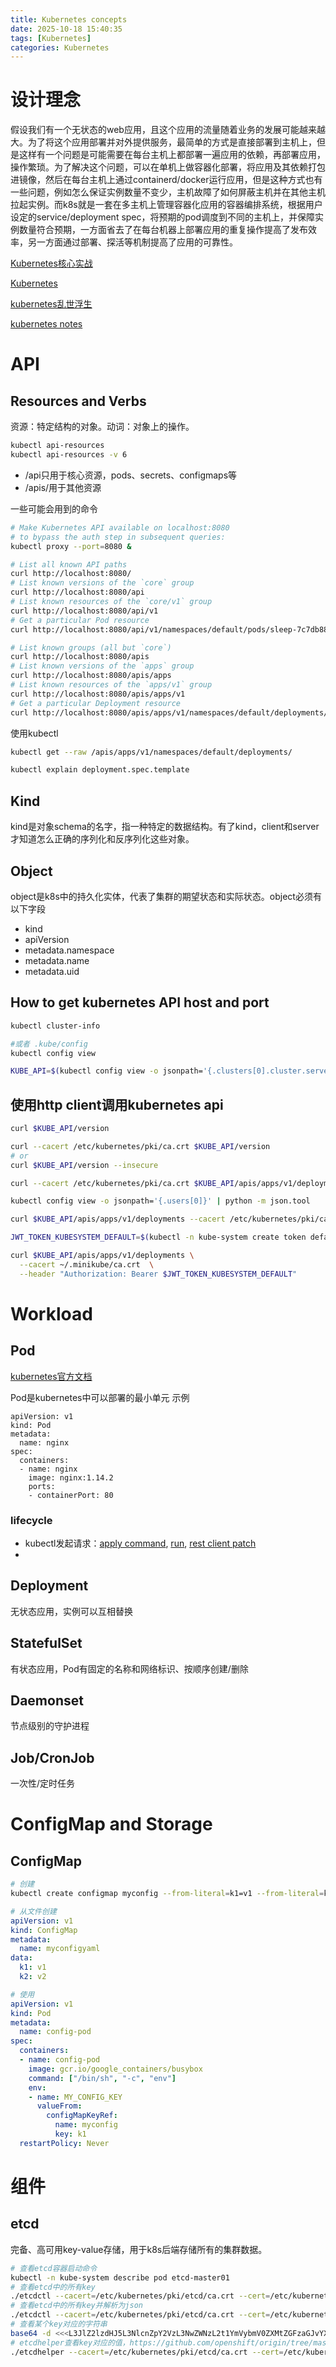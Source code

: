 ```yaml
---
title: Kubernetes concepts
date: 2025-10-18 15:40:35
tags: [Kubernetes]
categories: Kubernetes
---
```

# 设计理念
假设我们有一个无状态的web应用，且这个应用的流量随着业务的发展可能越来越大。为了将这个应用部署并对外提供服务，最简单的方式是直接部署到主机上，但是这样有一个问题是可能需要在每台主机上都部署一遍应用的依赖，再部署应用，操作繁琐。为了解决这个问题，可以在单机上做容器化部署，将应用及其依赖打包进镜像，然后在每台主机上通过containerd/docker运行应用，但是这种方式也有一些问题，例如怎么保证实例数量不变少，主机故障了如何屏蔽主机并在其他主机拉起实例。而k8s就是一套在多主机上管理容器化应用的容器编排系统，根据用户设定的service/deployment spec，将预期的pod调度到不同的主机上，并保障实例数量符合预期，一方面省去了在每台机器上部署应用的重复操作提高了发布效率，另一方面通过部署、探活等机制提高了应用的可靠性。

[Kubernetes核心实战](https://www.yuque.com/leifengyang/oncloud/ctiwgo#3ykv9)

[Kubernetes](https://iximiuz.com/en/categories/?category=Kubernetes)

[kubernetes乱世浮生](https://atbug.com/deep-dive-k8s-network-mode-and-communication/)

[kubernetes notes](https://github.com/rfyiamcool/notes)

# API
## Resources and Verbs
资源：特定结构的对象。动词：对象上的操作。
```bash
kubectl api-resources
kubectl api-resources -v 6
```

+ /api只用于核心资源，pods、secrets、configmaps等
+ /apis/<group-name>用于其他资源

一些可能会用到的命令
```bash
# Make Kubernetes API available on localhost:8080
# to bypass the auth step in subsequent queries:
kubectl proxy --port=8080 &

# List all known API paths
curl http://localhost:8080/
# List known versions of the `core` group
curl http://localhost:8080/api
# List known resources of the `core/v1` group
curl http://localhost:8080/api/v1
# Get a particular Pod resource
curl http://localhost:8080/api/v1/namespaces/default/pods/sleep-7c7db887d8-dkkcg

# List known groups (all but `core`)
curl http://localhost:8080/apis
# List known versions of the `apps` group 
curl http://localhost:8080/apis/apps
# List known resources of the `apps/v1` group
curl http://localhost:8080/apis/apps/v1
# Get a particular Deployment resource
curl http://localhost:8080/apis/apps/v1/namespaces/default/deployments/sleep
```
使用kubectl
```bash
kubectl get --raw /apis/apps/v1/namespaces/default/deployments/

kubectl explain deployment.spec.template
```
## Kind
kind是对象schema的名字，指一种特定的数据结构。有了kind，client和server才知道怎么正确的序列化和反序列化这些对象。

## Object
object是k8s中的持久化实体，代表了集群的期望状态和实际状态。object必须有以下字段
+ kind
+ apiVersion
+ metadata.namespace
+ metadata.name
+ metadata.uid

## How to get kubernetes API host and port
```bash
kubectl cluster-info

#或者 .kube/config
kubectl config view

KUBE_API=$(kubectl config view -o jsonpath='{.clusters[0].cluster.server}')
```

## 使用http client调用kubernetes api
```bash
curl $KUBE_API/version

curl --cacert /etc/kubernetes/pki/ca.crt $KUBE_API/version
# or
curl $KUBE_API/version --insecure

curl --cacert /etc/kubernetes/pki/ca.crt $KUBE_API/apis/apps/v1/deployments

kubectl config view -o jsonpath='{.users[0]}' | python -m json.tool

curl $KUBE_API/apis/apps/v1/deployments --cacert /etc/kubernetes/pki/ca.crt --cert /etc/kubernetes/pki/apiserver-kubelet-client.crt --key /etc/kubernetes/pki/apiserver-kubelet-client.key
```

```bash
JWT_TOKEN_KUBESYSTEM_DEFAULT=$(kubectl -n kube-system create token default)

curl $KUBE_API/apis/apps/v1/deployments \
  --cacert ~/.minikube/ca.crt  \
  --header "Authorization: Bearer $JWT_TOKEN_KUBESYSTEM_DEFAULT"
```

# Workload
## Pod
[kubernetes官方文档](https://kubernetes.io/docs/concepts/workloads/pods/)

Pod是kubernetes中可以部署的最小单元
示例
```
apiVersion: v1
kind: Pod
metadata:
  name: nginx
spec:
  containers:
  - name: nginx
    image: nginx:1.14.2
    ports:
    - containerPort: 80

```
### lifecycle
+ kubectl发起请求：[apply command](https://github.com/kubernetes/kubernetes/blob/89a4ea3e1e4ddd7f7572286090359983e0387b2f/staging/src/k8s.io/kubectl/pkg/cmd/cmd.go#L446C1-L447C1), [run](https://github.com/kubernetes/kubernetes/blob/89a4ea3e1e4ddd7f7572286090359983e0387b2f/staging/src/k8s.io/kubectl/pkg/cmd/apply/apply.go#L489), [rest client patch](https://github.com/kubernetes/kubernetes/blob/89a4ea3e1e4ddd7f7572286090359983e0387b2f/staging/src/k8s.io/cli-runtime/pkg/resource/helper.go#L262C1-L263C1)
+ 
## Deployment
无状态应用，实例可以互相替换
## StatefulSet
有状态应用，Pod有固定的名称和网络标识、按顺序创建/删除
## Daemonset
节点级别的守护进程
## Job/CronJob
一次性/定时任务

# ConfigMap and Storage
## ConfigMap
```bash
# 创建
kubectl create configmap myconfig --from-literal=k1=v1 --from-literal=k2=v2
```

```yaml
# 从文件创建
apiVersion: v1
kind: ConfigMap
metadata:
  name: myconfigyaml
data:
  k1: v1
  k2: v2
```

```yaml
# 使用
apiVersion: v1
kind: Pod
metadata:
  name: config-pod
spec:
  containers:
  - name: config-pod
    image: gcr.io/google_containers/busybox
    command: ["/bin/sh", "-c", "env"]
    env:
    - name: MY_CONFIG_KEY
      valueFrom:
        configMapKeyRef:
          name: myconfig
          key: k1
  restartPolicy: Never
```

# 组件
## etcd
完备、高可用key-value存储，用于k8s后端存储所有的集群数据。
```sh
# 查看etcd容器启动命令
kubectl -n kube-system describe pod etcd-master01
# 查看etcd中的所有key
./etcdctl --cacert=/etc/kubernetes/pki/etcd/ca.crt --cert=/etc/kubernetes/pki/etcd/peer.crt --key=/etc/kubernetes/pki/etcd/peer.key get --prefix "" --keys-only
# 查看etcd中的所有key并解析为json
./etcdctl --cacert=/etc/kubernetes/pki/etcd/ca.crt --cert=/etc/kubernetes/pki/etcd/peer.crt --key=/etc/kubernetes/pki/etcd/peer.key get --prefix "" --keys-only -w json|python3 -m json.tool
# 查看某个key对应的字符串
base64 -d <<<L3JlZ2lzdHJ5L3NlcnZpY2VzL3NwZWNzL2t1YmVybmV0ZXMtZGFzaGJvYXJkL2t1YmVybmV0ZXMtZGFzaGJvYXJk
# etcdhelper查看key对应的值，https://github.com/openshift/origin/tree/master/tools/etcdhelper
./etcdhelper --cacert=/etc/kubernetes/pki/etcd/ca.crt --cert=/etc/kubernetes/pki/etcd/peer.crt --key=/etc/kubernetes/pki/etcd/peer.key get /registry/clusterroles/system:controller:endpointslice-controller
```